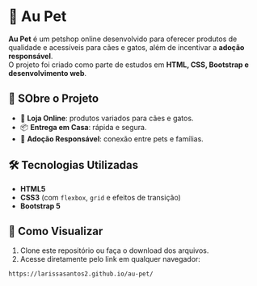 # 🐾 Au Pet

**Au Pet** é um petshop online desenvolvido para oferecer produtos de qualidade e acessíveis para cães e gatos, além de incentivar a **adoção responsável**.  
O projeto foi criado como parte de estudos em **HTML, CSS, Bootstrap e desenvolvimento web**.

## 🚀 SObre o Projeto

- 🛒 **Loja Online**: produtos variados para cães e gatos.  
- 📦 **Entrega em Casa**: rápida e segura.  
- 💜 **Adoção Responsável**: conexão entre pets e famílias.  

## 🛠️ Tecnologias Utilizadas

- **HTML5**
- **CSS3** (com `flexbox`, `grid` e efeitos de transição)
- **Bootstrap 5**

## 👀 Como Visualizar
1. Clone este repositório ou faça o download dos arquivos.  
2. Acesse diretamente pelo link em qualquer navegador:  

```bash
https://larissasantos2.github.io/au-pet/



